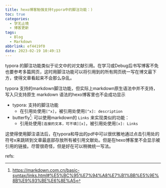 ```yaml
---
title: hexo博客勉强支持typora中的脚注功能：)
toc: true
categories:
  - 学无止境
  - 博客更新
tags:
  - Blog
  - Markdown
abbrlink: ef4419f0
date: 2023-02-19 10:49:13
---
```


typora 的脚注功能类似于论文中的对文献引用。在学习或Debug后书写博客不免也要参考多篇网页，这时用脚注功能可以将引用到的所有网页统一写在博文最下方，使得文章看起来不会那么杂乱。

typora 支持的markdown脚注功能，但实际上markdown原生语法中并不支持，写入只支持原生 markdown 语法的hexo博客里也不会成功显示
- typora: 支持的脚注功能
  - 在引用处使用`[^x]`，被引用处使用`[^x]: description`
- butterfly[^1]: 可以使用markdown的 `Links` 来实现类似的功能：
  - 引用处使用`[连接的文本，可不填][x]`，被引用处使用`[x]: Links`

这使得使用脚注语法后，在typora和导出的pdf中可以很优雅地通过点击引用处的符号x来跳转到文章最底部存放所有被引用文献处。但是在hexo博客里不会显示被引用的链接。尽管很奇怪，但是好在可以稍微统一写法。


refs:

[^1]: https://markdown.com.cn/basic-syntax/links.html#%E5%BC%95%E7%94%A8%E7%B1%BB%E5%9E%8B%E9%93%BE%E6%8E%A5
